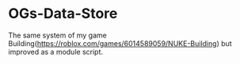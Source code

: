 # OGs-Data-Store
The same system of my game Building(https://roblox.com/games/6014589059/NUKE-Building) but improved as a module script.
